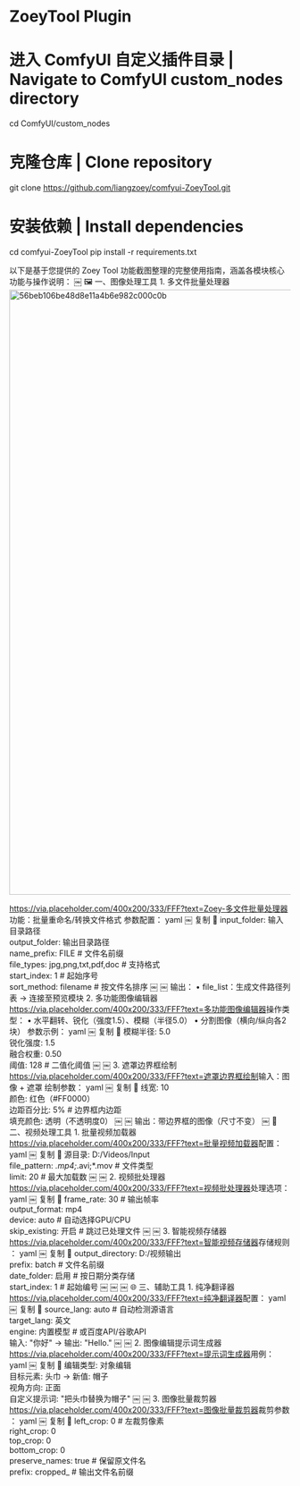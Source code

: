 ﻿# ZoeyTool Plugin​​
# 进入 ComfyUI 自定义插件目录 | Navigate to ComfyUI custom_nodes directory
cd ComfyUI/custom_nodes

# 克隆仓库 | Clone repository
git clone https://github.com/liangzoey/comfyui-ZoeyTool.git

# 安装依赖 | Install dependencies
cd comfyui-ZoeyTool
pip install -r requirements.txt


以下是基于您提供的 ​​Zoey Tool​​ 功能截图整理的 ​​完整使用指南​​，涵盖各模块核心功能与操作说明：
￼
🖼️ ​​一、图像处理工具​​
​​1. 多文件批量处理器​​<img width="1599" height="1083" alt="56beb106be48d8e11a4b6e982c000c0b" src="https://github.com/user-attachments/assets/50dea99e-4591-4d2c-a43f-73f9cee717fd" />

https://via.placeholder.com/400x200/333/FFF?text=Zoey-多文件批量处理器
​​功能​​：批量重命名/转换文件格式
​​参数配置​​：
yaml
￼
复制

input_folder: 输入目录路径  
output_folder: 输出目录路径  
name_prefix: FILE  # 文件名前缀  
file_types: jpg,png,txt,pdf,doc  # 支持格式  
start_index: 1  # 起始序号  
sort_method: filename  # 按文件名排序
￼
￼
​​输出​​：
•
file_list：生成文件路径列表 → 连接至预览模块
​​2. 多功能图像编辑器​​
https://via.placeholder.com/400x200/333/FFF?text=多功能图像编辑器
​​操作类型​​：
•
水平翻转、锐化（强度1.5）、模糊（半径5.0）
•
分割图像（横向/纵向各2块）
​​参数示例​​：
yaml
￼
复制

模糊半径: 5.0  
锐化强度: 1.5  
融合权重: 0.50  
阈值: 128  # 二值化阈值
￼
￼
​​3. 遮罩边界框绘制​​
https://via.placeholder.com/400x200/333/FFF?text=遮罩边界框绘制
​​输入​​：图像 + 遮罩
​​绘制参数​​：
yaml
￼
复制

线宽: 10  
颜色: 红色（#FF0000）  
边距百分比: 5%  # 边界框内边距  
填充颜色: 透明（不透明度0）
￼
￼
​​输出​​：带边界框的图像（尺寸不变）
￼
🎥 ​​二、视频处理工具​​
​​1. 批量视频加载器​​
https://via.placeholder.com/400x200/333/FFF?text=批量视频加载器
​​配置​​：
yaml
￼
复制

源目录: D:/Videos/Input  
file_pattern: *.mp4;*.avi;*.mov  # 文件类型  
limit: 20  # 最大加载数
￼
￼
​​2. 视频批处理器​​
https://via.placeholder.com/400x200/333/FFF?text=视频批处理器
​​处理选项​​：
yaml
￼
复制

frame_rate: 30  # 输出帧率  
output_format: mp4  
device: auto  # 自动选择GPU/CPU  
skip_existing: 开启  # 跳过已处理文件
￼
￼
​​3. 智能视频存储器​​
https://via.placeholder.com/400x200/333/FFF?text=智能视频存储器
​​存储规则​​：
yaml
￼
复制

output_directory: D:/视频输出  
prefix: batch  # 文件名前缀  
date_folder: 启用  # 按日期分类存储  
start_index: 1  # 起始编号
￼
￼
￼
🌐 ​​三、辅助工具​​
​​1. 纯净翻译器​​
https://via.placeholder.com/400x200/333/FFF?text=纯净翻译器
​​配置​​：
yaml
￼
复制

source_lang: auto  # 自动检测源语言  
target_lang: 英文  
engine: 内置模型  # 或百度API/谷歌API  
输入: "你好" → 输出: "Hello."
￼
￼
​​2. 图像编辑提示词生成器​​
https://via.placeholder.com/400x200/333/FFF?text=提示词生成器
​​用例​​：
yaml
￼
复制

编辑类型: 对象编辑  
目标元素: 头巾 → 新值: 帽子  
视角方向: 正面  
自定义提示词: "把头巾替换为帽子"
￼
￼
​​3. 图像批量裁剪器​​
https://via.placeholder.com/400x200/333/FFF?text=图像批量裁剪器
​​裁剪参数​​：
yaml
￼
复制

left_crop: 0   # 左裁剪像素  
right_crop: 0  
top_crop: 0  
bottom_crop: 0  
preserve_names: true  # 保留原文件名  
prefix: cropped_  # 输出文件名前缀

